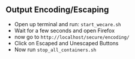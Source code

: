 ## Output Encoding/Escaping
* Open up terminal and run: `start_wecare.sh`
* Wait for a few seconds and open Firefox
* now go to `http://localhost/secure/encoding/`
* Click on Escaped and Unescaped Buttons
* Now run `stop_all_containers.sh`